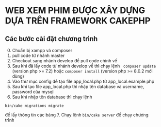 # WEB XEM PHIM ĐƯỢC XÂY DỰNG DỰA TRÊN FRAMEWORK CAKEPHP

## Các bước cài đặt chương trình
0. Chuẩn bị xampp và composer
1. pull code từ nhánh master
2. Checkout sang nhánh develop để pull code chính về
3. Sau khi đã lấy code từ nhánh develop về thì chạy lệnh 
``` composer update``` (version php >= 7.2)
hoặc
``` composer install ``` (version php >= 8.0.2 mới dùng)
4. Vào thư mục config để tạo file app_local.php từ app_local.example.php
5. Sau khi tạo file app_local.php thì nhập tên database và username, password của mysql
6. Sau khi nhập tên database thì chạy lệnh
```
bin/cake migrations migrate
```
để lấy thông tin các bảng
7. Chạy lệnh
``` bin/cake server ```
để chạy chương trình
